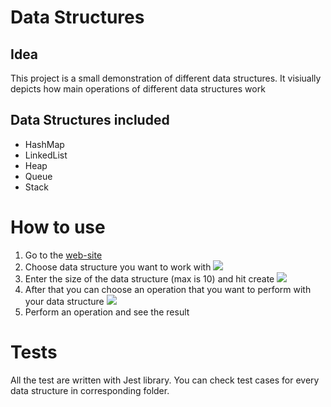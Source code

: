 # Data Structures
## Idea

This project is a small demonstration of different data structures. It visiually depicts how main operations of different data structures work

## Data Structures included

* HashMap
* LinkedList
* Heap 
* Queue
* Stack

# How to use

1. Go to the [web-site](#data-structures)
2. Choose data structure you want to work with <img src="https://prnt.sc/xDGuGCnQc7ba" />
3. Enter the size of the data structure (max is 10) and hit create <img src="https://prnt.sc/A6gt8W9XCpzd" />
4. After that you can choose an operation that you want to perform with your data structure <img src="https://prnt.sc/3dw5dIpOZZ_D" /> 
5. Perform an operation and see the result

# Tests

All the test are written with Jest library. You can check test cases for every data structure in corresponding folder.